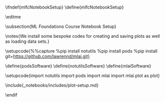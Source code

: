 \ifndef{mlfcNotebookSetup}
\define{mlfcNotebookSetup}

\editme

\subsection{ML Foundations Course Notebook Setup}

\notes{We install some bespoke codes for creating and saving plots as well as loading data sets.}

\setupcode{%%capture
%pip install notutils
%pip install pods
%pip install git+https://github.com/lawrennd/mlai.git}

\define{podsSoftware}
\define{notutilsSoftware}
\define{mlaiSoftware}

\setupcode{import notutils
import pods
import mlai
import mlai.plot as plot}

\include{_notebooks/includes/plot-setup.md}

\endif
